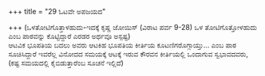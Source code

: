 +++
title = "29 ಓಟವೇ ಅಪಜಯದ"

+++
(ಒಳತೋಟಿಗೊತ್ತಾಳಹುದು-ಇದಕ್ಕೆ ಕೃಷ್ಣ ಜೋಯಿಸ್ (ವಿರಾಟ ಪರ್ವ 9-28) ಒಳ ತೋಟಿಗೊತ್ತೋಳಹುದು ಎಂಬ ಪಾಠವನ್ನು ಕೊಟ್ಟಿದ್ದಾರೆ ಎರಡರ ಅರ್ಥವೂ ಅಸ್ಪಷ್ಟ)   
ಆಟವಿಕ ಭೂಪತಿಯ ಬದಲು ಅವರು ಆಟಕಿಹ ಭೂಪತಿಯ ಕೀರ್ತಿಯ ಕೂಟಣಿಗರೊಗ್ಗಾಯ್ತು... ಎಂಬ ಪಾಠ ಸೂಚಿಸಿದ್ದಾರೆ ಇವರೆಲ್ಲ ವಿನೋದದ ಸಮಯಕ್ಕೆ ಆಟಕ್ಕೆ ಇರುವ ಕೌರವನ ಕೀರ್ತಿಯಲ್ಲಿ ಒಂದಾಗುವ ಸ್ವಭಾವದವರು, (ಕಷ್ಟ ಸಮಯದಲ್ಲಿ ಕೈಬಿಡುತ್ತಾರೆಂಬ ಸೂಚನೆ ಇಲ್ಲಿದೆ)